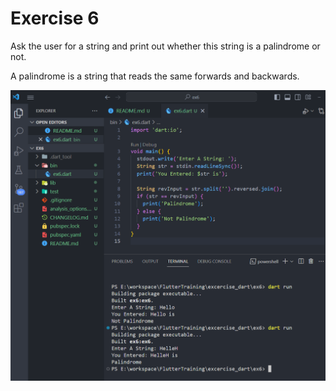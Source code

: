 # Exercise 6

Ask the user for a string and print out whether this string is a palindrome or not.

A palindrome is a string that reads the same forwards and backwards.

![Alt text](image.png)
